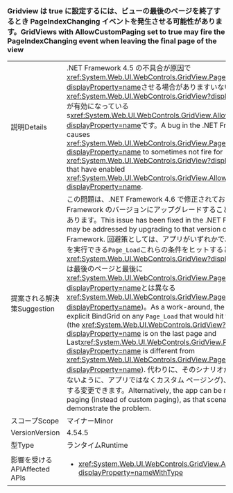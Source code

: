 ### <a name="gridviews-with-allowcustompaging-set-to-true-may-fire-the-pageindexchanging-event-when-leaving-the-final-page-of-the-view"></a><span data-ttu-id="672c5-101">Gridview は true に設定するには、ビューの最後のページを終了するとき PageIndexChanging イベントを発生させる可能性があります。</span><span class="sxs-lookup"><span data-stu-id="672c5-101">GridViews with AllowCustomPaging set to true may fire the PageIndexChanging event when leaving the final page of the view</span></span>

|   |   |
|---|---|
|<span data-ttu-id="672c5-102">説明</span><span class="sxs-lookup"><span data-stu-id="672c5-102">Details</span></span>|<span data-ttu-id="672c5-103">.NET Framework 4.5 の不具合が原因で<xref:System.Web.UI.WebControls.GridView.PageIndexChanging?displayProperty=name>させる場合がありますいないを<xref:System.Web.UI.WebControls.GridView?displayProperty=name>が有効になっている s<xref:System.Web.UI.WebControls.GridView.AllowCustomPaging?displayProperty=name>です。</span><span class="sxs-lookup"><span data-stu-id="672c5-103">A bug in the .NET Framework 4.5 causes <xref:System.Web.UI.WebControls.GridView.PageIndexChanging?displayProperty=name> to sometimes not fire for <xref:System.Web.UI.WebControls.GridView?displayProperty=name>s that have enabled <xref:System.Web.UI.WebControls.GridView.AllowCustomPaging?displayProperty=name>.</span></span>|
|<span data-ttu-id="672c5-104">提案される解決策</span><span class="sxs-lookup"><span data-stu-id="672c5-104">Suggestion</span></span>|<span data-ttu-id="672c5-105">この問題は、.NET Framework 4.6 で修正されており、.NET Framework のバージョンにアップグレードすることで対処することがあります。</span><span class="sxs-lookup"><span data-stu-id="672c5-105">This issue has been fixed in the .NET Framework 4.6 and may be addressed by upgrading to that version of the .NET Framework.</span></span> <span data-ttu-id="672c5-106">回避策としては、アプリがいずれかで、明示的な BindGrid を実行できる<code>Page_Load</code>これらの条件をヒットすると (、<xref:System.Web.UI.WebControls.GridView?displayProperty=name>は最後のページと最後に<xref:System.Web.UI.WebControls.GridView.PageSize?displayProperty=name>とは異なる<xref:System.Web.UI.WebControls.GridView.PageSize?displayProperty=name>)。</span><span class="sxs-lookup"><span data-stu-id="672c5-106">As a work-around, the app can do an explicit BindGrid on any <code>Page_Load</code> that would hit these conditions (the <xref:System.Web.UI.WebControls.GridView?displayProperty=name> is on the last page and Last<xref:System.Web.UI.WebControls.GridView.PageSize?displayProperty=name> is different from <xref:System.Web.UI.WebControls.GridView.PageSize?displayProperty=name>).</span></span> <span data-ttu-id="672c5-107">代わりに、そのシナリオが問題を再現していないように、アプリではなくカスタム ページング)、ページングを許可する変更できます。</span><span class="sxs-lookup"><span data-stu-id="672c5-107">Alternatively, the app can be modified to allow paging (instead of custom paging), as that scenario does not demonstrate the problem.</span></span>|
|<span data-ttu-id="672c5-108">スコープ</span><span class="sxs-lookup"><span data-stu-id="672c5-108">Scope</span></span>|<span data-ttu-id="672c5-109">マイナー</span><span class="sxs-lookup"><span data-stu-id="672c5-109">Minor</span></span>|
|<span data-ttu-id="672c5-110">Version</span><span class="sxs-lookup"><span data-stu-id="672c5-110">Version</span></span>|<span data-ttu-id="672c5-111">4.5</span><span class="sxs-lookup"><span data-stu-id="672c5-111">4.5</span></span>|
|<span data-ttu-id="672c5-112">型</span><span class="sxs-lookup"><span data-stu-id="672c5-112">Type</span></span>|<span data-ttu-id="672c5-113">ランタイム</span><span class="sxs-lookup"><span data-stu-id="672c5-113">Runtime</span></span>|
|<span data-ttu-id="672c5-114">影響を受ける API</span><span class="sxs-lookup"><span data-stu-id="672c5-114">Affected APIs</span></span>|<ul><li><xref:System.Web.UI.WebControls.GridView.AllowCustomPaging?displayProperty=nameWithType></li></ul>|

